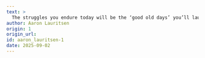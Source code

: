 ```yaml
---
text: >
  The struggles you endure today will be the ‘good old days’ you’ll laugh about tomorrow.
author: Aaron Lauritsen
origin: 1
origin_url:
id: aaron_lauritsen-1
date: 2025-09-02 
---
```

